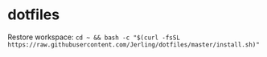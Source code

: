 # dotfiles
Restore workspace: `cd ~ && bash -c "$(curl -fsSL https://raw.githubusercontent.com/Jerling/dotfiles/master/install.sh)"`

